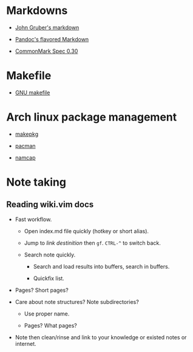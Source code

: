 # Markdowns

- [John Gruber's markdown](markdowns/john-grubers-markdown.md)

- [Pandoc's flavored Markdown](markdowns/pandocs-flavored-markdown.md)

- [CommonMark Spec 0.30](markdowns/commonmark-spec-0.30.md)

# Makefile

- [GNU makefile](makefiles/gnu-makefile.md)

# Arch linux package management

- [makepkg](arch-package-managament/makepkg.md)

- [pacman](arch-package-managament/pacman.md)

- [namcap](arch-package-managament/namcap.md)

# Note taking

## Reading wiki.vim docs

- Fast workflow.

  + Open index.md file quickly (hotkey or short alias).

  + Jump to *link destinition* then `gf`. `CTRL-^` to switch back.

  + Search note quickly.

    * Search and load results into buffers, search in buffers.

    * Quickfix list.

- Pages? Short pages?

- Care about note structures? Note subdirectories?

  + Use proper name.

  + Pages? What pages?

- Note then clean/rinse and link to your knowledge or existed notes or
  internet.

